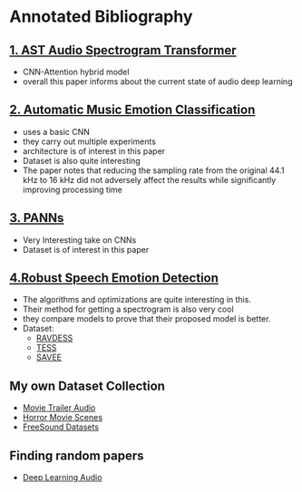 # Annotated Bibliography

## [1. AST Audio Spectrogram Transformer](AST_Audio_spectrogram_transformer.pdf)

-   CNN-Attention hybrid model
-   overall this paper informs about the current state of audio deep learning

## [2. Automatic Music Emotion Classification](Automatic_music_emotion_classification.pdf)

-   uses a basic CNN
-   they carry out multiple experiments
-   architecture is of interest in this paper
-   Dataset is also quite interesting
-   The paper notes that reducing the sampling rate from the original 44.1 kHz to 16 kHz did not adversely affect the results while significantly improving processing time

## [3. PANNs](PANNs_Large-Scale_Pretrained_Audio_Neural_Networks.pdf)

-   Very Interesting take on CNNs
-   Dataset is of interest in this paper

## [4.Robust Speech Emotion Detection](A_Robust_Speech_Emotion_Detection_Mechanism_Using_Supervised_Deep_Learning_Paradigms.pdf)

-   The algorithms and optimizations are quite interesting in this.
-   Their method for getting a spectrogram is also very cool
-   they compare models to prove that their proposed model is better.
-   Dataset:
    -   [RAVDESS](https://zenodo.org/records/1188976#.XsAXemgzaUk)
    -   [TESS](https://www.kaggle.com/datasets/ejlok1/toronto-emotional-speech-set-tess)
    -   [SAVEE](https://www.kaggle.com/datasets/ejlok1/surrey-audiovisual-expressed-emotion-savee)

## My own Dataset Collection

-   [Movie Trailer Audio](https://www.kaggle.com/datasets/watipaso/trailermelspec)
-   [Horror Movie Scenes](https://www.kaggle.com/datasets/kindngng/horrormovie11)
-   [FreeSound Datasets](https://labs.freesound.org/datasets/)


## Finding random papers
- [Deep Learning Audio](https://arxiv.org/abs/2309.05855)
